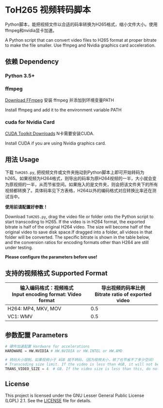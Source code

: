 # ToH265 视频转码脚本

Python脚本，能把视频文件以合适的码率转换为H265格式，缩小文件大小。使用ffmpeg和nvidia显卡加速。

A Python script that can convert video files to H265 format at proper bitrate to make the file smaller. Use ffmpeg and Nvidia graphics card acceleration.

## 依赖 Dependency

### Python 3.5+

### ffmpeg

[Download FFmpeg](https://ffmpeg.org/download.html) 安装 ffmpeg 并添加到环境变量PATH

Install ffmpeg and add it to the environment variable PATH

### cuda for Nvidia Card

[CUDA Toolkit  Downloads](https://developer.nvidia.com/cuda-downloads) N卡需要安装CUDA. 

Install CUDA if you are using Nvidia graphics card.

## 用法 Usage

下载 `ToH265.py`, 把视频文件或文件夹拖动到Python脚本上即可开始转码为h265。如果视频为H264格式，则导出的码率为原H264视频的一半，大小就会变为原视频的一半，从而节省空间。如果拖入的是文件夹，则会把该文件夹下的所有视频都转换了。具体码率见下方表格，H264以外的编码格式对应转换比率还在测试当中。

**使用前请配置好参数！**

Download `ToH265.py`, drag the video file or folder onto the Python script to start transcoding to H265. If the video is in H264 format, the exported bitrate is half of the original H264 video. The size will become half of the original video to save disk space.If dragged into a folder, all videos in that folder will be converted. The specific bitrate is shown in the table below, and the conversion ratios for encoding formats other than H264 are still under testing. 

**Please configure the parameters before use!**

## 支持的视频格式 Supported Format

| 输入编码格式：视频格式<br/>Input encoding format: Video format | 导出视频的码率比例<br/>Bitrate ratio of exported video |
| ------------------------------------------------------------ | ------------------------------------------------------ |
| H264: MP4, MKV, MOV                                          | 0.5                                                    |
| VC1: WMV                                                     | 0.5                                                    |

## 参数配置 Parameters

```Python
# 硬件加速配置 Hardware for accelerations
HARDWARE = HW.NVIDIA # HW.NVIDIA or HW.INTEL or HW.AMD

# 转码大小限制。如果视频小于 4GB 就不转码。（因为视频太小，转了也节省不了多少空间）
# Transcoding size limit. If the video is less than 4GB, it will not be transcoded. (Because the video is too small, even if you convert it, it won't save much space)
TRANS_VIDEO_SIZE = 4  # GB. If the video size is less than this, do not convert
```

## License

This project is licensed under the GNU Lesser General Public License (LGPL) 2.1. See the [LICENSE](./LICENSE) file for details.